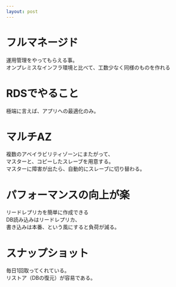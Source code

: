 ```yaml
---
layout: post
---
```


# フルマネージド
運用管理をやってもらえる事。  
オンプレミスなインフラ環境と比べて、工数少なく同様のものを作れる  

# RDSでやること
極端に言えば、アプリへの最適化のみ。  

# マルチAZ
複数のアベイラビリティゾーンにまたがって、  
マスターと、コピーしたスレーブを用意する。  
マスターに障害が出たら、自動的にスレーブに切り替わる。  

# パフォーマンスの向上が楽
リードレプリカを簡単に作成できる  
DB読み込みはリードレプリカ、  
書き込みは本番、という風にすると負荷が減る。  

# スナップショット
毎日1回取ってくれている。  
リストア（DBの復元）が容易である。  

